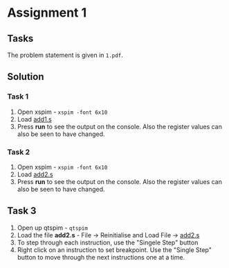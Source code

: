 # Assignment 1

## Tasks

The problem statement is given in `1.pdf`.

## Solution

### Task 1
1. Open xspim - `xspim -font 6x10`
2. Load [add1.s](add1.s)
3. Press **run** to see the output on the console. Also the register values can also be seen to have changed.

### Task 2
1. Open xspim - `xspim -font 6x10`
2. Load [add2.s](add2.s)
3. Press **run** to see the output on the console. Also the register values can also be seen to have changed.

## Task 3
1. Open up qtspim - `qtspim`
2. Load the file **add2.s** - File → Reinitialise and Load File → [add2.s](add2.s)
3. To step through each instruction, use the "Singele Step" button
4. Right click on an instruction to set breakpoint. Use the "Single Step" button to move through the next instructions one at a time.